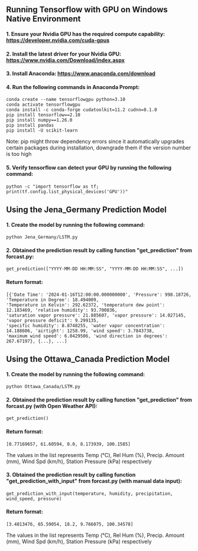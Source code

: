 ## Running Tensorflow with GPU on Windows Native Environment

#### 1. Ensure your Nvidia GPU has the required compute capability: https://developer.nvidia.com/cuda-gpus

#### 2. Install the latest driver for your Nvidia GPU: https://www.nvidia.com/Download/index.aspx

#### 3. Install Anaconda: https://www.anaconda.com/download

#### 4. Run the following commands in Anaconda Prompt:
```
conda create --name tensorflowgpu python=3.10
conda activate tensorflowgpu
conda install -c conda-forge cudatoolkit=11.2 cudnn=8.1.0
pip install tensorflow==2.10
pip install numpy==1.26.0
pip install pandas
pip install -U scikit-learn
```
Note: pip might throw dependency errors since it automatically upgrades certain packages during installation, downgrade them if the version number is too high

#### 5. Verify tensorflow can detect your GPU by running the following command:
```
python -c "import tensorflow as tf; print(tf.config.list_physical_devices('GPU'))"
```
## Using the Jena_Germany Prediction Model

#### 1. Create the model by running the following command:
```
python Jena_Germany/LSTM.py
```
#### 2. Obtained the prediction result by calling function "get_prediction" from forcast.py:
```
get_prediction(["YYYY-MM-DD HH:MM:SS", "YYYY-MM-DD HH:MM:SS", ...])
```
#### Return format:
```
[{'Date Time': '2024-01-16T12:00:00.000000000', 'Pressure': 998.18726, 'Temperature in Degree': 18.494009, 
'Temperature in Kelvin': 292.62372, 'temperature dew point': 12.183469, 'relative humidity': 93.700836, 
'saturation vapor pressure': 21.885607, 'vapor pressure': 14.027145, 'vapor pressure deficit': 9.299135, 
'specific humidity': 8.8748255, 'water vapor concentration': 14.188606, 'airtight': 1258.99, 'wind speed': 3.7843738, 
'maximum wind speed': 6.0429506, 'wind direction in degrees': 267.67197}, {...}, ...]
```
## Using the Ottawa_Canada Prediction Model
#### 1. Create the model by running the following command:
```
python Ottawa_Canada/LSTM.py
```
#### 2. Obtained the prediction result by calling function "get_prediction" from forcast.py (with Open Weather API):
```
get_prediction()
```
#### Return format:
```
[0.77169657, 61.60594, 0.0, 8.173939, 100.1585]
```
The values in the list represents Temp (°C), Rel Hum (%), Precip. Amount (mm), Wind Spd (km/h), Station Pressure (kPa) 
respectively
#### 3. Obtained the prediction result by calling function "get_prediction_with_input" from forcast.py (with manual data input):
```
get_prediction_with_input(temperature, humidity, precipitation, wind_speed, pressure)
```
#### Return format:
```
[3.4813476, 65.59054, 18.2, 9.766075, 100.34578]
```
The values in the list represents Temp (°C), Rel Hum (%), Precip. Amount (mm), Wind Spd (km/h), Station Pressure (kPa) 
respectively